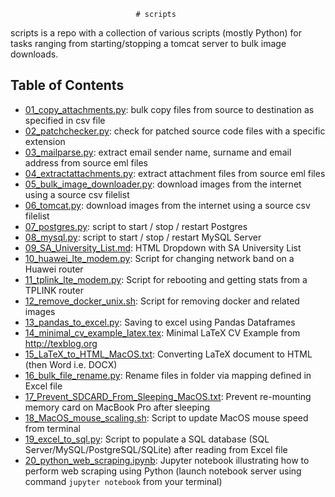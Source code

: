                                 # scripts
scripts is a repo with a collection of various scripts (mostly Python) for tasks ranging from starting/stopping a tomcat server to bulk image downloads.

## Table of Contents
- [01_copy_attachments.py](https://github.com/jajukajulz/scripts/blob/master/scripts/01_copy_attachments.py): bulk copy files from source to destination as specified in csv file
- [02_patchchecker.py](https://github.com/jajukajulz/scripts/blob/master/scripts/02_patchchecker.py): check for patched source code files with a specific extension
- [03_mailparse.py](https://github.com/jajukajulz/scripts/blob/master/scripts/03_mailparse.py): extract email sender name, surname and email address from source eml files
- [04_extractattachments.py](https://github.com/jajukajulz/scripts/blob/master/scripts/04_extractattachments.py): extract attachment files from source eml files
- [05_bulk_image_downloader.py](https://github.com/jajukajulz/scripts/blob/master/scripts/05_bulk_image_downloader.py): download images from the internet using a source csv filelist
- [06_tomcat.py](https://github.com/jajukajulz/scripts/blob/master/scripts/06_tomcat.py): download images from the internet using a source csv filelist
- [07_postgres.py](https://github.com/jajukajulz/scripts/blob/master/scripts/07_postgres.py): script to start / stop / restart Postgres
- [08_mysql.py](https://github.com/jajukajulz/scripts/blob/master/scripts/08_mysql.py): script to start / stop / restart MySQL Server
- [09_SA_University_List.md](https://github.com/jajukajulz/scripts/blob/master/scripts/09_SA_University_List.md): HTML Dropdown with SA University List
- [10_huawei_lte_modem.py](https://github.com/jajukajulz/scripts/blob/master/scripts/10_huawei_lte_modem.py): Script for changing network band on a Huawei router
- [11_tplink_lte_modem.py](https://github.com/jajukajulz/scripts/blob/master/scripts/11_tplink_lte_modem.py): Script for rebooting and getting stats from a TPLINK router
- [12_remove_docker_unix.sh](https://github.com/jajukajulz/scripts/blob/master/scripts/12_remove_docker_unix.sh): Script for removing docker and related images
- [13_pandas_to_excel.py](https://github.com/jajukajulz/scripts/blob/master/scripts/13_pandas_to_excel.py): Saving to excel using Pandas Dataframes
- [14_minimal_cv_example_latex.tex](https://github.com/jajukajulz/scripts/blob/master/scripts/14_minimal_cv_example_latex.tex): Minimal LaTeX CV Example from http://texblog.org
- [15_LaTeX_to_HTML_MacOS.txt](https://github.com/jajukajulz/scripts/blob/master/scripts/15_LaTeX_to_HTML_MacOS.txt): Converting LaTeX document to HTML (then Word i.e. DOCX)
- [16_bulk_file_rename.py](https://github.com/jajukajulz/scripts/blob/master/scripts/16_bulk_file_rename.py): Rename files in folder via mapping defined in Excel file
- [17_Prevent_SDCARD_From_Sleeping_MacOS.txt](https://github.com/jajukajulz/scripts/blob/master/scripts/17_Prevent_SDCARD_From_Sleeping_MacOS.txt): Prevent re-mounting memory card on MacBook Pro after sleeping
- [18_MacOS_mouse_scaling.sh](https://github.com/jajukajulz/scripts/blob/master/scripts/18_MacOS_mouse_scaling.sh): Script to update MacOS mouse speed from terminal
- [19_excel_to_sql.py](https://github.com/jajukajulz/scripts/blob/master/scripts/19_excel_to_sql.py): Script to populate a SQL database (SQL Server/MySQL/PostgreSQL/SQLite) after reading from Excel file
- [20_python_web_scraping.ipynb](https://github.com/jajukajulz/scripts/blob/master/scripts/20_python_web_scraping.ipynb): Jupyter notebook illustrating how to perform web scraping using Python (launch notebook server using command `jupyter notebook` from your terminal)

